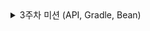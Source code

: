 <details>
  
  <summary>3주차 미션 (API, Gradle, Bean)</summary>

  <details>
    <summary> 다양한 어노테이션 살펴보기</summary>

    아래는 생성자를 자동 생성해주는 어노테이션 종류이다.

- **@NoArgsConstructor : 파라미터가 없는 디폴트 생성자를 자동으로 생성**
- **@AllArgsConstructor : 모든 필드 값을 파라미터로 받는 생성자를 자동으로 생성**
- **@RequiredArgsConstructor : final이나 @NonNull으로 선언된 필드만을 파라미터로 받는 생성자를 자동으로 생성**

## @NoArgsConstructor

**@NoArgsConstructor 어노테이션은 파라미터가 없는 디폴트 생성자를 자동으로 생성한다. 이 어노테이션을 사용하면, 클래스에 명시적으로 선언된 생성자가 없더라도 인스턴스를 생성할 수 있다.**

```java
@NoArgsConstructor
public class Person {
    private String name;
    private int age;
    // getters and setters
}
```

NoArgsConstructor 사용하면 Java 코드는 다음과 같아진다.

```java
public class Person {
    private String name;
    private int age;

	public Person(){}
}
```

## @AllArgsConstructor

**@AllArgsConstructor 어노테이션은 클래스의 모든 필드 값을 파라미터로 받는 생성자를 자동으로 생성한다. 이 어노테이션을 사용하면, 클래스의 모든 필드를 한 번에 초기화할 수 있다.**

```java
@AllArgsConstructor
public class Person {
    private String name;
    private int age;
    // getters and setters
}
```

AllArgsConstructor 사용하면 Java 코드는 다음과 같아진다.

```java
public class Person {
    private String name;
    private int age;

    public Person(String name, int age) {
    	this.name = name;
        this.age = age;
    }
}
```

## @RequiredArgsConstructor[중요]

### **@RequiredArgsConstructor 어노테이션은 final이나 @NonNull으로 선언된 필드만을 파라미터로 받는 생성자를 자동으로 생성한다. 이 어노테이션을 사용하면, 클래스가 의존하는 필드를 간단하게 초기화할 수 있다.**

```java
@RequiredArgsConstructor
public class Person {
    private final String name;
    private final int age;
    private String address;
    // getters and setters
}
```

RequiredArgsConstructor 사용하면 Java 코드는 다음과 같아진다.

```java
public class Person {
    private final String name;
    private final int age;
    private String address;

	public Person(final String name, final int age) {
    	this.name = name;
      this.age = age;
    }
}
```

## nullable=false, @NotNull, @NonNull의 차이는?
**1. nullable=false**
컬럼을 NOT NULL로 설정하는 것. 엔티티와 매핑되는 테이블 생성을 위한 DDL 쿼리(create table)가 나갈 때, 컬럼에 NOT NULL 제약조건(constraints)를 걸어준다.

**이것은 데이터베이스 테이블 컬럼에 NULL 값이 삽입되는 것을 막는 것이어서, 서비스 로직에서 엔티티에 NULL이 들어오는 것은 아무런 에러를 발생시키지 않는다.**

**2. @NotNull**
Spring Boot Validation 라이브러리(build.gradle에 추가해서 사용)를 써서 유효성 검증을 수행하는 방법.

**런타임 시 확인을 수행하여 엔티티에 NULL이 들어오는 것을 막는다.**

NULL이 들어오면 RuntimeException인 IllegalArgumentException을 던진다.

**이 어노테이션을 붙일 때에도 nullable=false와 마찬가지로 테이블 생성 시 컬럼에 NOT NULL 제약조건을 걸어준다.**

**3. Lombok의 @NonNull**
같은 이름을 가진 애노테이션을 Spring에서도 제공하는데 보통 @NonNull을 이야기하면 Lombok 라이브러리가 제공하는 @NonNull을 말하는 것 같다. 이 애노테이션을 달면 NULL 체크 로직을 자동으로 생성하여 런타임 체크를 수행한다.

NULL이 들어오면 RuntimeException인 NullPointerException을 던진다.

**하지만 이는 애플리케이션 레벨에서의 NULL 체크여서 DB 스키마 생성에는 영향을 끼치지 않는다고 한다. 따라서 엔티티 필드 컬럼을 NOT NULL로 지정하는 역할로는 쓸 수 없다.**

결론: 엔티티 필드는 @NotNull을 쓰자 (DDL 컬럼 설정이 필요하고 서비스 로직에서도 NULL값이 들어가는지 확인 필요)

좋아, 간단 설명 + **예제 하나씩** 추가해서 다시 정리해줄게!

---

### ✅ `@RequestParam`
- **설명:** 쿼리 파라미터나 폼 데이터의 **단일 값 바인딩**
- **예제:**
```java
@GetMapping("/hello")
public String hello(@RequestParam String name) {
    return "Hello " + name;
}
// /hello?name=jun → "Hello jun"
```

---

### ✅ `@ModelAttribute`
- **설명:** 폼 데이터나 쿼리 파라미터를 **객체에 바인딩**
- **예제:**
```java
@PostMapping("/join")
public String join(@ModelAttribute User user) {
    return "가입: " + user.getName();
}
```

---

### ✅ `@RequestBody`
- **설명:** **JSON 요청 바디**를 자바 객체로 변환
- **예제:**
```java
@PostMapping("/user")
public String createUser(@RequestBody User user) {
    return "Created " + user.getName();
}
// 요청 JSON: { "name": "jun" }
```

---

### ✅ `@ResponseBody`
- **설명:** 반환값을 **JSON 등 HTTP 응답 본문**으로 전달
- **예제:**
```java
@GetMapping("/user")
@ResponseBody
public User getUser() {
    return new User("jun");
}
// JSON 응답: { "name": "jun" }
```

---

### ✅ `@Valid`
- **설명:** 객체 유효성 검사를 수행
- **예제:**
```java
@PostMapping("/user")
public String save(@Valid @RequestBody User user, BindingResult result) {
    if (result.hasErrors()) return "에러!";
    return "저장됨";
}
```
## @Valid만으로 검증(BingdingResult 안쓰는 경우)
---

### ✅ 예를 들어

#### 🔹 DTO에 유효성 어노테이션 적용
```java
public class MemberDto {

    @Max(value = 100, message = "나이는 최대 100까지 가능합니다.")
    private int age;

    // Getter, Setter, 기본 생성자
}
```

#### 🔹 Controller에서 검증
```java
@PostMapping("/member")
public String create(@Valid @RequestBody MemberDto memberDto) {
    // age가 101이면 여기까지 안 오고 예외 터짐!
    return "정상 등록";
}
```

### 🔥 이 경우:
- `age = 101` 같은 유효성 실패가 발생하면  
  → `MethodArgumentNotValidException`이 발생  
  → 바로 예외로 튕김  
  → 즉, 메서드 바디 실행 안 됨

---

### ✅ `BindingResult` 없이도 유효성 검사는 된다.
- **검증 자체는 항상 됨** → `@Valid` 덕분에
- **차이점은 예외 처리 흐름**

---

### 💡 정리

| 항목 | 설명 |
|------|------|
| `@Valid`만 사용 | 검증 실패 시 즉시 예외 발생 |
| `@Valid + BindingResult` | 검증 실패해도 메서드 계속 실행됨 → 직접 에러 처리 가능 |
| `@Max`, `@NotNull` 등 | DTO에 붙여놓으면 `@Valid` 통해 검사됨 |

---

예외를 직접 처리하지 않아도 되는 경우에는 `BindingResult` 생략해도 되고,  
에러 메시지 커스터마이징이나 다국어 처리 등 고급 처리를 원하면 `BindingResult` 또는 전역 예외 핸들러(`@ControllerAdvice`) 같이 쓰면 돼.



---

### ✅ `@Validated`
- **설명:** `@Valid`와 비슷하나, **그룹 지정** 가능
- **예제:**
```java
@PostMapping("/user")
public String save(@Validated(User.Create.class) @RequestBody User user) {
    return "그룹 검증 OK";
}
```

---

### ✅ `@Transactional`
- **설명:** 메서드에 트랜잭션 적용 → 실패 시 롤백
- **예제:**
```java
@Transactional
public void saveAll() {
    userRepository.save(user1);
    userRepository.save(user2); // 실패 시 둘 다 롤백
}
```

---

</details>

<details>
  <summary> 3주차 세션 정리</summary>

## API 명세서
**API의 동작방식, Endpoint, 요청 및 응답 구조, 인증 방식 등을 설명하는 문서**
### 1. API의 명세서의 첫 부분에는 다음과 같은 기본 정보가 포함되어야 한다.
- API의 간단한 이름, 설명
- API의 현재 버전
- 기본 URL(API의 기본 URL) ex) api.example.com/test

### 2. API 사용 시 필요한 인증 방식을 명시해야 한다.
- API 키 인증
- OAuth2 : Bearer {access_token}
- 기타 : Basic Auth 또는 JWT 등을 사용하는 경우 명확한 내용 명시

### 3. API 명세서의 핵심은 각 API의 Endpoint와 HTTP Method이다. [중요]
- 엔드포인트 URI : /users, /users/{id}
- HTTP Method : POST, GET, PUT, PATCH, DELETE
- 설명 : 해당하는 API의 기능과 목적에 대한 설명

### 4. 각 Endpoint에 대한 요청 Parameter를 설명한다.
- 경로(PathVariable): /users/{id}
- 쿼리(RequestParam): ?id=1
- 헤더(RequestHeader):  Content-Type: application/json
- 본문(RequestBody): JSON 형식

### 5. API가 반환하는 응답구조를 명확하게 설명한다.
- 응답 형식: 주로 JSON 형식으로 작
- 상태 코드: 200 OK, 201 Created ,404 Not Found 
- 응답 예시: 실제 응답 데이터의 예시

### 6. API 사용 중 발생할 수 있는 오류상황과 대응방법을 명시한다.
- 상태 코드 
  -  예: 400 - Bad Request, 401 - Unauthorized, 500 - Internal Server Erro
- 오류 메세지 형식: 오류 발생 시  반환되는 JSON 메세지의 형식과 예시 작성

 ## 어노테이션
 - @Configuration: 해당하는 클래스가 설정 클래스임을 나타내며, Spring 애플리케이션의  구성 요소들을 설정할 수 있도록 해준다.
 - @Value: 외부 property의 값이나 환경 변수를 Spring bean의 필드에 주입할 때 사용된다.
 - @Bean: Spring의 IoC 컨테이너에 객체를 빈(bean)으로 수동 등록하는 데 사용된다

## Put vs Patch
### Put
- Put은 요청된 Body로 덮어쓸 데이터가 위치해야 하며,기존의 리소스가 해당 데이터로 완전히 덮어씌워진다. 
- 그렇기 때문에 동일한 요청을 여러번 보내더라도 항상 같은 데이터로 덮어씌워지기에 멱등성을 가진다

### Patch
- 요청 Body에 꼭 덮어쓸 데이터가 있을 필요가 없다.
- 덮어쓸 데이터가 아닌 동작을 지정해줄 수 있는 것이다.
- 동일한 요청을 여러번 보내면, 매 요청마다 값이 변경된다.
- 즉, 멱등성을 가지지 않는 것이다

## Transactional
**Transaction: 하나의 작업 단위를 의미하며, 데이터베이스에서 여러 개의 작업을 하나로 묶어서 처리하는 방법**
데이터베이스에서 발생하는 여러 작업을 하나의 트랜잭션으로 묶어 관리하고, 예외 발생 시 자동으로  
롤백되도록 처리할 수 있다. 또한, 트랜잭션의 전파 방식, 격리 수준, 롤백 조건 등을 세부적으로 설정하여 복잡한 비즈니스 로직도 쉽게 처리할 수 있다

### Transaction의 특징(ACID)
- A (Atomicity): 트랜잭션은 원자적으로 처리되어야 한다. 즉, 트랜잭션 내의 모든 작업은 모두 성공하거나 모두 실패해야 한다
- C (Consistency): 트랜잭션이 완료되면 데이터는 일관된 상태여야 한다
- I (Isolation): 트랜잭션은 서로 독립적으로 실행되어야 하며, 동시에 실행되는 다른 트랜잭션이 영향을 미치지 않아야 한다
- D (Durability): 트랜잭션이 완료되면 그 결과는 영구적으로 저장되어야 한다


</details>    



  
